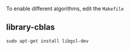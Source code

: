 To enable different algorithms, edit the `Makefile`

## library-cblas

    sudo apt-get install libgsl-dev
